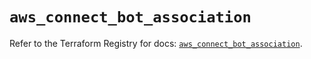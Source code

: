 # `aws_connect_bot_association`

Refer to the Terraform Registry for docs: [`aws_connect_bot_association`](https://registry.terraform.io/providers/hashicorp/aws/5.32.0/docs/resources/connect_bot_association).
